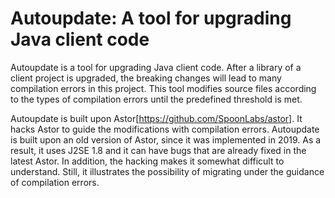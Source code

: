 Autoupdate: A tool for upgrading Java client code
========================================


Autoupdate is a tool for upgrading Java client code. After a library of a client project is upgraded, the breaking changes will lead to many compilation errors in this project. This tool modifies source files according to the types of compilation errors until the predefined threshold is met. 

Autoupdate is built upon Astor[https://github.com/SpoonLabs/astor]. It hacks Astor to guide the modifications with compilation errors. Autoupdate is built upon an old version of Astor, since it was implemented in 2019. As a result, it uses J2SE 1.8 and it can have bugs that are already fixed in the latest Astor. In addition, the hacking makes it somewhat difficult to understand. Still, it illustrates the possibility of migrating under the guidance of compilation errors. 


